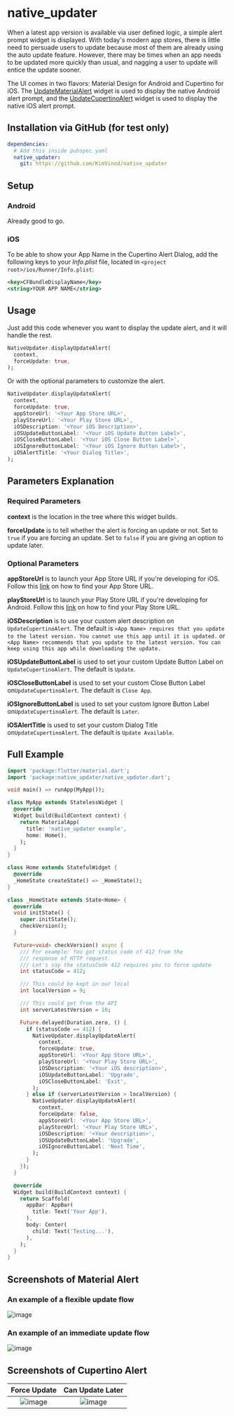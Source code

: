 # native_updater

When a latest app version is available via user defined logic, a simple alert prompt widget is displayed. With today's modern app stores, there is little need to persuade users to update because most of them are already using the auto update feature. However, there may be times when an app needs to be updated more quickly than usual, and nagging a user to update will entice the update sooner.

The UI comes in two flavors: Material Design for Android and Cupertino for iOS. The [UpdateMaterialAlert](#material-alert-example) widget is used to display the native Android alert prompt, and the [UpdateCupertinoAlert](#cupertino-alert-example) widget is used to display the native iOS alert prompt.

## Installation via GitHub (for test only)

```yaml
dependencies:
  # Add this inside pubspec.yaml
  native_updater:
    git: https://github.com/KimVinod/native_updater
```

## Setup

### Android

Already good to go.

### iOS

To be able to show your App Name in the Cupertino Alert Dialog, add the following keys to your _Info.plist_ file, located in `<project root>/ios/Runner/Info.plist`:

```xml
<key>CFBundleDisplayName</key>
<string>YOUR APP NAME</string>
```

## Usage

Just add this code whenever you want to display the update alert, and it will handle the rest.

```dart
NativeUpdater.displayUpdateAlert(
  context,
  forceUpdate: true,
);
```

Or with the optional parameters to customize the alert.

```dart
NativeUpdater.displayUpdateAlert(
  context,
  forceUpdate: true,
  appStoreUrl: '<Your App Store URL>',
  playStoreUrl: '<Your Play Store URL>',
  iOSDescription: '<Your iOS Description>',
  iOSUpdateButtonLabel: '<Your iOS Update Button Label>',
  iOSCloseButtonLabel: '<Your iOS Close Button Label>',
  iOSIgnoreButtonLabel: '<Your iOS Ignore Button Label>',
  iOSAlertTitle: '<Your Dialog Title>',
);
```

## Parameters Explanation

### Required Parameters

**context** is the location in the tree where this widget builds.

**forceUpdate** is to tell whether the alert is forcing an update or not. Set to `true` if you are forcing an update. Set to `false` if you are giving an option to update later.

### Optional Parameters

**appStoreUrl** is to launch your App Store URL if you're developing for iOS. Follow this [link](https://support.google.com/admob/answer/3086746?hl=en "Find your app store URL") on how to find your App Store URL.

**playStoreUrl** is to launch your Play Store URL if you're developing for Android. Follow this [link](https://support.google.com/admob/answer/3086746?hl=en "Find your app store URL") on how to find your Play Store URL.

**iOSDescription** is to use your custom alert description on `UpdateCupertinoAlert`. The default is `<App Name> requires that you update to the latest version. You cannot use this app until it is updated.` or `<App Name> recommends that you update to the latest version. You can keep using this app while downloading the update.`

**iOSUpdateButtonLabel** is used to set your custom Update Button Label on `UpdateCupertinoAlert`. The default is `Update`.

**iOSCloseButtonLabel** is used to set your custom Close Button Label on`UpdateCupertinoAlert`. The default is `Close App`.

**iOSIgnoreButtonLabel** is used to set  your custom Ignore Button Label on`UpdateCupertinoAlert`. The default is `Later`.

**iOSAlertTitle** is used to set your custom Dialog Title on`UpdateCupertinoAlert`. The default is `Update Available`.

## Full Example

```dart
import 'package:flutter/material.dart';
import 'package:native_updater/native_updater.dart';

void main() => runApp(MyApp());

class MyApp extends StatelessWidget {
  @override
  Widget build(BuildContext context) {
    return MaterialApp(
      title: 'native_updater example',
      home: Home(),
    );
  }
}

class Home extends StatefulWidget {
  @override
  _HomeState createState() => _HomeState();
}

class _HomeState extends State<Home> {
  @override
  void initState() {
    super.initState();
    checkVersion();
  }

  Future<void> checkVersion() async {
    /// For example: You got status code of 412 from the
    /// response of HTTP request.
    /// Let's say the statusCode 412 requires you to force update
    int statusCode = 412;

    /// This could be kept in our local
    int localVersion = 9;

    /// This could get from the API
    int serverLatestVersion = 10;

    Future.delayed(Duration.zero, () {
      if (statusCode == 412) {
        NativeUpdater.displayUpdateAlert(
          context,
          forceUpdate: true,
          appStoreUrl: '<Your App Store URL>',
          playStoreUrl: '<Your Play Store URL>',
          iOSDescription: '<Your iOS description>',
          iOSUpdateButtonLabel: 'Upgrade',
          iOSCloseButtonLabel: 'Exit',
        );
      } else if (serverLatestVersion > localVersion) {
        NativeUpdater.displayUpdateAlert(
          context,
          forceUpdate: false,
          appStoreUrl: '<Your App Store URL>',
          playStoreUrl: '<Your Play Store URL>',
          iOSDescription: '<Your description>',
          iOSUpdateButtonLabel: 'Upgrade',
          iOSIgnoreButtonLabel: 'Next Time',
        );
      }
    });
  }

  @override
  Widget build(BuildContext context) {
    return Scaffold(
      appBar: AppBar(
        title: Text('Your App'),
      ),
      body: Center(
        child: Text('Testing...'),
      ),
    );
  }
}
```

## Screenshots of Material Alert

### An example of a flexible update flow

![image](screenshots/android_flexible_flow.png)

### An example of an immediate update flow

![image](screenshots/android_immediate_flow.png)

## Screenshots of Cupertino Alert

|                 Force Update                  |               Can Update Later                |
| :-------------------------------------------: | :-------------------------------------------: |
| ![image](screenshots/cupertino_example_1.png) | ![image](screenshots/cupertino_example_2.png) |
